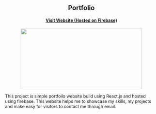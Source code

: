 <div>
  <div style="text-align:center;">
    <h2>Portfolio</h2>
    <h4><a href="https://shivatiwari.dev">Visit Website (Hosted on Firebase)</a></h4>
     <img  width="400" height="200" src="https://firebasestorage.googleapis.com/v0/b/portfoliowebsite-8eb68.appspot.com/o/portfolio.png?alt=media&token=cea9222c-fa54-4f4a-ade6-6067bbe3848f"/>
  </div>
  
  <div>
    <p>This project is simple portfoilo website build using React.js and hosted using firebase. This website helps me to showcase my skills, my projects and make easy for visitors to contact me through email.             
    </p>
   
    
  </div>
  
    
</div>
